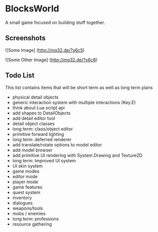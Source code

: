 # BlocksWorld

A small game focused on building stuff together.

## Screenshots

![Some Image]
(http://mq32.de/?x6c5)

![Some Other Image]
(http://mq32.de/?x6c8)

## Todo List
This list contains items that will be short term as well as long term plans

- physical detail objects
- generic interaction system with multiple interactions (Key.E)
- think about Lua script api
- add shapes to DetailObjects
- add detail editor tool
- detail object classes
 - long term: class/object editor
- primitive forward lighting
 - long term: deferred renderer
- add translate/rotate options to model editor
- add model browser
- add primitive UI rendering with System.Drawing and Texture2D
 - long term: Improved UI system
 - UI skin system
- game modes
 - editor mode
 - player mode
- game features
 - quest system
 - inventory
 - dialogues
 - weapons/tools
 - mobs / enemies
 - long term: professions
 - resource gathering